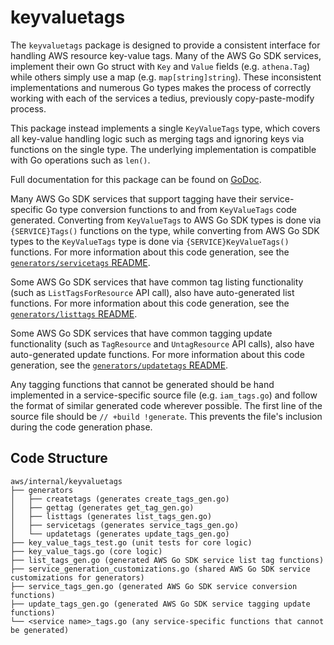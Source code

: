 # keyvaluetags

The `keyvaluetags` package is designed to provide a consistent interface for handling AWS resource key-value tags. Many of the AWS Go SDK services, implement their own Go struct with `Key` and `Value` fields (e.g. `athena.Tag`) while others simply use a map (e.g. `map[string]string`). These inconsistent implementations and numerous Go types makes the process of correctly working with each of the services a tedius, previously copy-paste-modify process.

This package instead implements a single `KeyValueTags` type, which covers all key-value handling logic such as merging tags and ignoring keys via functions on the single type. The underlying implementation is compatible with Go operations such as `len()`.

Full documentation for this package can be found on [GoDoc](https://godoc.org/github.com/terraform-providers/terraform-provider-aws/aws/internal/keyvaluetags).

Many AWS Go SDK services that support tagging have their service-specific Go type conversion functions to and from `KeyValueTags` code generated. Converting from `KeyValueTags` to AWS Go SDK types is done via `{SERVICE}Tags()` functions on the type, while converting from AWS Go SDK types to the `KeyValueTags` type is done via `{SERVICE}KeyValueTags()` functions. For more information about this code generation, see the [`generators/servicetags` README](generators/servicetags/README.md).

Some AWS Go SDK services that have common tag listing functionality (such as `ListTagsForResource` API call), also have auto-generated list functions. For more information about this code generation, see the [`generators/listtags` README](generators/listtags/README.md).

Some AWS Go SDK services that have common tagging update functionality (such as `TagResource` and `UntagResource` API calls), also have auto-generated update functions. For more information about this code generation, see the [`generators/updatetags` README](generators/updatetags/README.md).

Any tagging functions that cannot be generated should be hand implemented in a service-specific source file (e.g. `iam_tags.go`) and follow the format of similar generated code wherever possible. The first line of the source file should be `// +build !generate`. This prevents the file's inclusion during the code generation phase.

## Code Structure

```text
aws/internal/keyvaluetags
├── generators
│   ├── createtags (generates create_tags_gen.go)
│   ├── gettag (generates get_tag_gen.go)
│   ├── listtags (generates list_tags_gen.go)
│   ├── servicetags (generates service_tags_gen.go)
│   └── updatetags (generates update_tags_gen.go)
├── key_value_tags_test.go (unit tests for core logic)
├── key_value_tags.go (core logic)
├── list_tags_gen.go (generated AWS Go SDK service list tag functions)
├── service_generation_customizations.go (shared AWS Go SDK service customizations for generators)
├── service_tags_gen.go (generated AWS Go SDK service conversion functions)
├── update_tags_gen.go (generated AWS Go SDK service tagging update functions)
└── <service name>_tags.go (any service-specific functions that cannot be generated)
```
